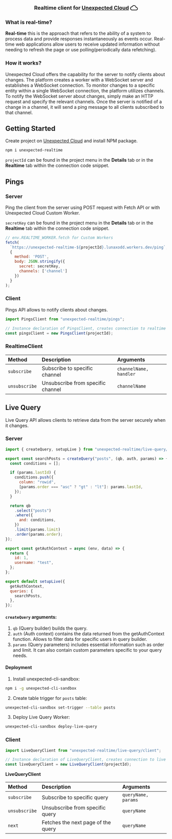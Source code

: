 <div align="center" >
  <h3>Realtime client for 
    <a href="https://unexpected.app" style="display: inline-flex; align-items: center; gap: 4px">
  Unexpected Cloud 
      <svg xmlns="http://www.w3.org/2000/svg" width="24px" height="24px" viewBox="0 0 24 24"><path fill="currentColor" d="M12 6c2.62 0 4.88 1.86 5.39 4.43l.3 1.5l1.53.11A2.98 2.98 0 0 1 22 15c0 1.65-1.35 3-3 3H6c-2.21 0-4-1.79-4-4c0-2.05 1.53-3.76 3.56-3.97l1.07-.11l.5-.95A5.469 5.469 0 0 1 12 6m0-2C9.11 4 6.6 5.64 5.35 8.04A5.994 5.994 0 0 0 0 14c0 3.31 2.69 6 6 6h13c2.76 0 5-2.24 5-5c0-2.64-2.05-4.78-4.65-4.96A7.49 7.49 0 0 0 12 4"/></svg>
    </a> 
  </h3>
</div>

### What is real-time?

**Real-time** this is the approach that refers to the ability of a system to process data and provide responses instantaneously as events occur. Real-time web applications allow users to receive updated information without needing to refresh the page or use polling(periodically data refetching).

### How it works?

Unexpected Cloud offers the capability for the server to notify clients about changes. The platform creates a worker with a WebSocket server and establishes a WebSocket connection. To monitor changes to a specific entity within a single WebSocket connection, the platform utilizes channels. To notify the WebSocket server about changes, simply make an HTTP request and specify the relevant channels. Once the server is notified of a change in a channel, it will send a ping message to all clients subscribed to that channel.

## Getting Started

Create project on [Unexpected Cloud](https://unexpected.app) and install NPM package.

```sh
npm i unexpected-realtime
```

`projectId` can be found in the project menu in the **Details** tab or in the **Realtime** tab within the connection code snippet.

## Pings
### Server 
Ping the client from the server using POST request with Fetch API or with Unexpected Cloud Custom Worker.

`secretKey` can be found in the project menu in the **Details** tab or in the **Realtime** tab within the connection code snippet.
```js
// env.REALTIME_WORKER.fetch for Custom Workers
fetch(
  `https://unexpected-realtime-${projectId}.lunaxodd.workers.dev/ping`,
  {
    method: 'POST',
    body: JSON.stringify({
      secret: secretKey,
      channels: ['channel']
    })
  }
);
```
### Client
Pings API allows to notify clients about changes.
```js
import PingsClient from "unexpected-realtime/pings";

// Instance declaration of PingsClient, creates connection to realtime server.
const pingsClient = new PingsClient(projectId);
```

### RealtimeClient

| Method        | Description                       | Arguments              |
| :------------ | :-------------------------------- | :--------------------- |
| `subscribe`   | Subscribe to specific channel     | `channelName, handler` |
| `unsubscribe` | Unsubscribe from specific channel | `channelName`          |

## Live Query
Live Query API allows clients to retrieve data from the server securely when it changes.

### Server

```js
import { createQuery, setupLive } from "unexpected-realtime/live-query/server";

export const searchPosts = createQuery("posts", (qb, auth, params) => {
  const conditions = [];

  if (params.lastId) {
    conditions.push({
      column: "rowid",
      [params.order === "asc" ? "gt" : "lt"]: params.lastId,
    });
  }

  return qb
    .select("posts")
    .where({
      and: conditions,
    })
    .limit(params.limit)
    .order(params.order);
});

export const getAuthContext = async (env, data) => {
  return {
    id: 1,
    username: "test",
  };
};

export default setupLive({
  getAuthContext,
  queries: {
    searchPosts,
  },
});
```
#### `createQuery` arguments:
1. `qb` (Query builder) builds the query.
2. `auth` (Auth context) contains the data returned from the getAuthContext function. Allows to filter data for specific users in query builder.
3. `params` (Query parameters) includes essential information such as order and limit. It can also contain custom parameters specific to your query needs.

#### Deployment
1. Install unexpected-cli-sandbox: 
```sh
npm i -g unexpected-cli-sandbox
```
2. Create table trigger for `posts` table:
```sh
unexpected-cli-sandbox set-trigger --table posts
```
3. Deploy Live Query Worker:
```sh
unexpected-cli-sandbox deploy-live-query
```


### Client

```js
import LiveQueryClient from "unexpected-realtime/live-query/client";

// Instance declaration of LiveQueryClient, creates connection to live server.
const liveQueryClient = new LiveQueryClient(projectId);
```
**LiveQueryClient**

| Method        | Description                        | Arguments           |
| :------------ | :--------------------------------- | :------------------ |
| `subscribe`   | Subscribe to specific query        | `queryName, params` |
| `unsubscribe` | Unsubscribe from specific query    | `queryName`         |
| `next`        | Fetches the next page of the query | `queryName`         |
